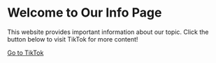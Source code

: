 <!DOCTYPE html>
<html lang="en">
<head>
    <meta charset="UTF-8">
    <meta name="viewport" content="width=device-width, initial-scale=1.0">
    <title>Info Page</title>
    <link rel="stylesheet" href="style.css">
</head>
<body>
    <div class="container">
        <h1>Welcome to Our Info Page</h1>
        <p>This website provides important information about our topic. Click the button below to visit TikTok for more content!</p>
        <a href="https://www.tiktok.com" target="_blank" class="button">Go to TikTok</a>
    </div>
</body>
</html>  
